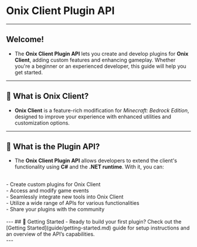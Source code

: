 # Onix Client Plugin API
---
## Welcome!
- The **Onix Client Plugin API** lets you create and develop plugins for **Onix Client**, adding custom features and enhancing gameplay. Whether you're a beginner or an experienced developer, this guide will help you get started.<br>
---
## 📌 What is Onix Client?
- **Onix Client** is a feature-rich modification for *Minecraft: Bedrock Edition*, designed to improve your experience with enhanced utilities and customization options.<br>
---
## 🔧 What is the Plugin API?
- The **Onix Client Plugin API** allows developers to extend the client's functionality using **C#** and the **.NET runtime**. With it, you can:<br>
<br>
- Create custom plugins for Onix Client<br>
- Access and modify game events<br>
- Seamlessly integrate new tools into Onix Client<br>
- Utilize a wide range of APIs for various functionalities<br>
- Share your plugins with the community<br>
<br>
---
## 🚀 Getting Started
- Ready to build your first plugin? Check out the [Getting Started](guide/getting-started.md) guide for setup instructions and an overview of the API’s capabilities.<br>
---
